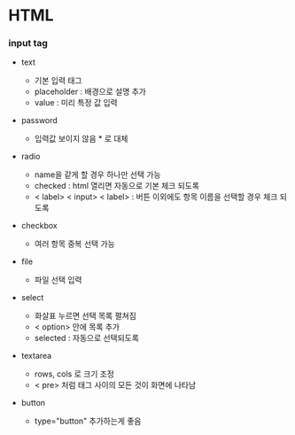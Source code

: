 # HTML

### input tag

+ text
  + 기본 입력 태그
  + placeholder : 배경으로 설명 추가
  + value : 미리 특정 값 입력

+ password
  + 입력값 보이지 않음 * 로 대체

+ radio
  + name을 같게 할 경우 하나만 선택 가능
  + checked : html 열리면 자동으로 기본 체크 되도록
  + < label> < input> < label> : 버튼 이외에도 항목 이름을 선택할 경우 체크 되도록

+ checkbox
  + 여러 항목 중복 선택 가능

+ file
  + 파일 선택 입력

+ select
  + 화살표 누르면 선택 목록 펼쳐짐
  + < option> 안에 목록 추가
  + selected : 자동으로 선택되도록

+ textarea
  + rows, cols 로 크기 조정
  + < pre> 처럼 태그 사이의 모든 것이 화면에 나타남

+ button
  + type="button" 추가하는게 좋음

